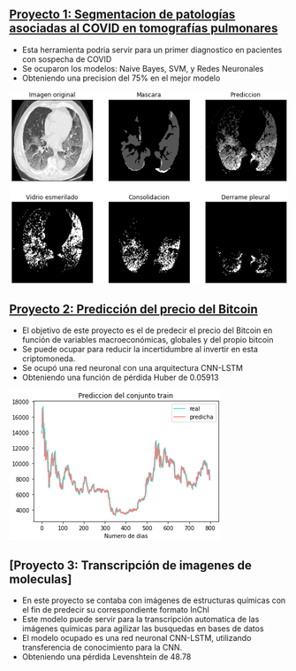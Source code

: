 
## [Proyecto 1: Segmentacion de patologías asociadas al COVID en tomografías pulmonares](https://github.com/rodrigoDZ/Segmentacion_covid)

* Esta herramienta podria servir para un primer diagnostico en pacientes con sospecha de COVID
* Se ocuparon los modelos: Naive Bayes, SVM, y Redes Neuronales
* Obteniendo una precision del 75% en el mejor modelo

![](/Images/ejemplo1.png)


## [Proyecto 2: Predicción del precio del Bitcoin](https://github.com/rodrigoDZ/bitcoins_pricing)

* El objetivo de este proyecto es el de predecir el precio del Bitcoin en función de variables macroeconómicas, globales y del propio bitcoin
* Se puede ocupar para reducir la incertidumbre al invertir en esta criptomoneda.
* Se ocupó una red neuronal con una arquitectura CNN-LSTM 
* Obteniendo una función de pérdida Huber de 0.05913

![](/Images/triain_proyecto2.png)    


## [Proyecto 3: Transcripción de imagenes de moleculas]
* En este proyecto se contaba con imágenes de estructuras químicas con el fin de predecir su correspondiente formato InChI
* Este modelo puede servir para la transcripción automatica de las imágenes químicas para agilizar las busquedas en bases de datos
* El modelo ocupado es una red neuronal CNN-LSTM, utilizando transferencia de conocimiento para la CNN.
* Obteniendo una pérdida Levenshtein de 48.78 